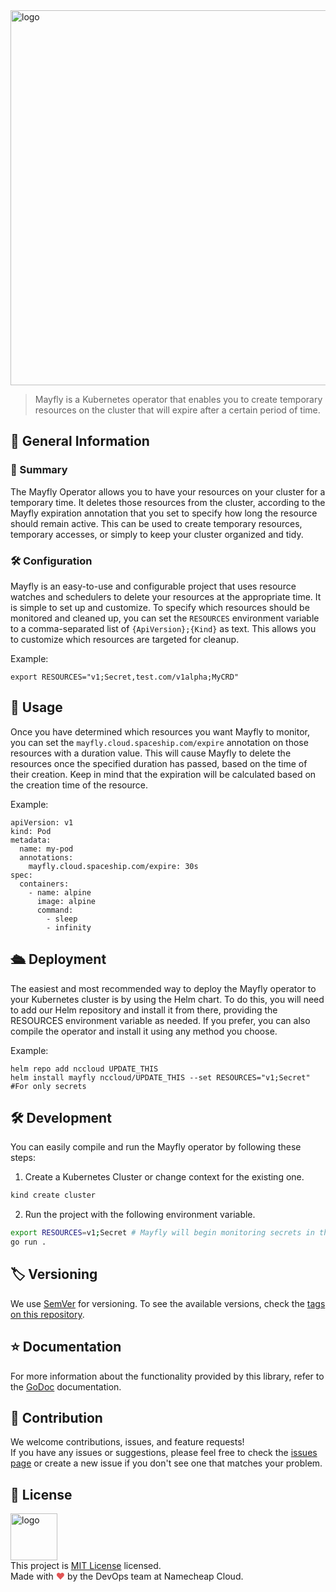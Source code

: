 <img src="https://abload.de/img/newproject7k0dn0.png" width="600" alt="logo"/>

> Mayfly is a Kubernetes operator that enables you to create temporary resources on the cluster that will expire after a certain period of time.

## 📖 General Information

### 📄 Summary

The Mayfly Operator allows you to have your resources on your cluster for a temporary time.
It deletes those resources from the cluster, according to the Mayfly expiration annotation that you set to specify how long the resource should remain active. This can be used to create temporary resources, temporary accesses, or simply to keep your cluster organized and tidy.

### 🛠 Configuration

Mayfly is an easy-to-use and configurable project that uses resource watches and schedulers to delete your resources at the appropriate time. It is simple to set up and customize.
To specify which resources should be monitored and cleaned up, you can set the `RESOURCES` environment variable to a comma-separated list of `{ApiVersion};{Kind}` as text. This allows you to customize which resources are targeted for cleanup.

Example:
```
export RESOURCES="v1;Secret,test.com/v1alpha;MyCRD"
```

## 🚀 Usage
Once you have determined which resources you want Mayfly to monitor, you can set the `mayfly.cloud.spaceship.com/expire` annotation on those resources with a duration value. This will cause Mayfly to delete the resources once the specified duration has passed, based on the time of their creation. 
Keep in mind that the expiration will be calculated based on the creation time of the resource.

Example:
```
apiVersion: v1
kind: Pod
metadata:
  name: my-pod
  annotations:
    mayfly.cloud.spaceship.com/expire: 30s
spec:
  containers:
    - name: alpine
      image: alpine
      command:
        - sleep
        - infinity
```


## 🛳️ Deployment

The easiest and most recommended way to deploy the Mayfly operator to your Kubernetes cluster is by using the Helm chart. To do this, you will need to add our Helm repository and install it from there, providing the RESOURCES environment variable as needed. If you prefer, you can also compile the operator and install it using any method you choose.

Example:
```
helm repo add nccloud UPDATE_THIS
helm install mayfly nccloud/UPDATE_THIS --set RESOURCES="v1;Secret" #For only secrets
```

## 🛠 Development

You can easily compile and run the Mayfly operator by following these steps:

1) Create a Kubernetes Cluster or change context for the existing one.

```bash
kind create cluster
```

2) Run the project with the following environment variable.

```bash
export RESOURCES=v1;Secret # Mayfly will begin monitoring secrets in the cluster. For more information, see the configuration section.
go run .
```

## 🏷️ Versioning

We use [SemVer](http://semver.org/) for versioning.
To see the available versions, check the [tags on this repository](https://github.com/nccloud/mayfly/tags).

## ⭐️ Documentation

For more information about the functionality provided by this library, refer to the [GoDoc](http://godoc.org/github.com/nccloud/mayfly) documentation.


## 🤝 Contribution

We welcome contributions, issues, and feature requests!<br />
If you have any issues or suggestions, please feel free to check the [issues page](https://github.com/nccloud/mayfly/issues) or create a new issue if you don't see one that matches your problem.


## 📝 License
<img alt="logo" width="75" src="https://avatars.githubusercontent.com/u/7532706" /><br>
This project is [MIT License](https://github.com/nccloud/mayfly) licensed.<br />
Made with <span style="color: #e25555;">&hearts;</span> by the DevOps team at Namecheap Cloud.
